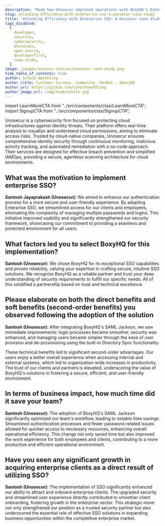 ```yaml
---
description: "Read how Unosecur improved operations with BoxyHQ's Enterprise SSO, enhancing security and streamlining access in our case study."
slug: unlocking-efficiency-with-enterprise-sso-a-unosecur-case-study
title: 'Unlocking Efficiency with Enterprise SSO: A Unosecur Case Study'
tags_disabled:
  [
    developer,
    security,
    cybersecurity,
    devsecops,
    open-source,
    developerfirst,
    case-study,
  ]
image: /images/success-stories/unosecur-case-study.png
hide_table_of_contents: true
author: Schalk Neethling
author_title: Customer Success, Community, DevRel - @BoxyHQ
author_url: https://github.com/schalkneethling
author_image_url: /img/team/schalk.jpg
---
```


import LearnMoreCTA from "../src/components/ctas/LearnMoreCTA";
import SignupCTA from "../src/components/ctas/SignupCTA";

Unosecur is a cybersecurity firm focused on protecting cloud infrastructures against identity threats. Their platform offers real-time analysis to visualize and understand cloud permissions, aiming to eliminate access risks. Trusted by cloud-native companies, Unosecur ensures comprehensive identity security through continuous monitoring, malicious activity tracking, and automated remediation with a no-code approach. Their services are designed for effective breach prevention and simplified IAMOps, providing a secure, agentless scanning architecture for cloud environments.

<LearnMoreCTA label="Learn more about Unosecur" url="https://www.unosecur.com/" />

## What was the motivation to implement enterprise SSO?

**Santosh Jayaprakash (Unosecur):** We aimed to enhance our authentication process for a more secure and user-friendly experience. By adopting Enterprise SSO, we streamlined access for our clients and employees, eliminating the complexity of managing multiple passwords and logins. This initiative improved usability and significantly strengthened our security framework, showcasing our commitment to providing a seamless and protected environment for all users.

## What factors led you to select BoxyHQ for this implementation?

**Santosh (Unosecur):** We chose BoxyHQ for its exceptional SSO capabilities and proven reliability, valuing your expertise in crafting secure, intuitive SSO solutions. We recognize BoxyHQ as a reliable partner and trust your deep understanding of security requirements to fulfill our specific needs. All of this solidified a partnership based on trust and technical excellence.

## Please elaborate on both the direct benefits and soft benefits (second-order benefits) you observed following the adoption of the solution

**Santosh (Unosecur):** After integrating BoxyHQ's SAML Jackson, we saw immediate improvements: login processes became smoother, security was enhanced, and managing users became simpler through the ease of user provision and de-provisioning using the built-in Directory Sync functionality.

These technical benefits led to significant second-order advantages. Our users enjoy a better overall experience when accessing internal and external systems, which led to organization-wide increases in productivity. The trust of our clients and partners is elevated, underscoring the value of BoxyHQ's solutions in fostering a secure, efficient, and user-friendly environment.

<SignupCTA />

## In terms of business impact, how much time did it save your team?

**Santosh (Unosecur):** The adoption of BoxyHQ's SAML Jackson significantly optimized our team's workflow, leading to notable time savings. Streamlined authentication processes and fewer password-related issues allowed for quicker access to necessary resources, enhancing overall operational efficiency. This change not only saved time but also improved the work experience for both employees and clients, contributing to a more productive and efficient operational environment.

## Have you seen any significant growth in acquiring enterprise clients as a direct result of utilizing SSO?

**Santosh (Unosecur):** The implementation of SSO significantly enhanced our ability to attract and onboard enterprise clients. The upgraded security and streamlined user experience directly contributed to smoother client onboarding, fostering growth in the enterprise sector. This strategic move not only strengthened our position as a trusted security partner but also underscored the essential role of effective SSO solutions in expanding business opportunities within the competitive enterprise market.

<LearnMoreCTA label="Read Unosecur's Success Story" newWindow={false} url="/success-stories/how-boxyhq-solutions-drive-business-efficiency-and-security-unosecur" />
